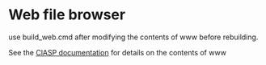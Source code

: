 # Web file browser

use build_web.cmd after modifying the contents of www before rebuilding.

See the [ClASP documentation](https://github.com/codewitch-honey-crisis/clasp) for details on the contents of www